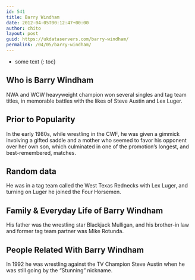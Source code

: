 ```yaml
---
id: 541
title: Barry Windham
date: 2012-04-05T00:12:47+00:00
author: chito
layout: post
guid: https://ukdataservers.com/barry-windham/
permalink: /04/05/barry-windham/
---
```


* some text
{: toc}


## Who is  Barry Windham
                  
                  
                  
NWA and WCW heavyweight champion won several singles and tag team titles, in memorable battles with the likes of Steve Austin and Lex Luger.
                  
                
                
                
## Prior to Popularity 
                  
                  
                  
In the early 1980s, while wrestling in the CWF, he was given a gimmick involving a gifted saddle and a mother who seemed to favor his opponent over her own son, which culminated in one of the promotion&#8217;s longest, and best-remembered, matches.
                  
                
                
                
## Random data 
                  
                  
                  
He was in a tag team called the West Texas Rednecks with Lex Luger, and turning on Luger he joined the Four Horsemen.
                  
                
                
                
## Family & Everyday Life of Barry Windham
                  
                  
                  
His father was the wrestling star Blackjack Mulligan, and his brother-in law and former tag team partner was Mike Rotunda.
                  
                
                
                
## People Related With  Barry Windham
                  
                  
                  
In 1992 he was wrestling against the TV Champion Steve Austin when he was still going by the &#8220;Stunning&#8221; nickname.
                  
                
              
            
          
          
          
    
    
  
